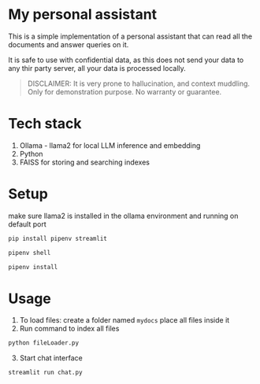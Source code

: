 # My personal assistant
This is a simple implementation of a personal assistant that can read all the documents and answer queries on it.

It is safe to use with confidential data, as this does not send your data to any thir party server, all your data is processed locally.

> DISCLAIMER: It is very prone to hallucination, and context muddling. Only for demonstration purpose. No warranty or guarantee.

# Tech stack

1. Ollama - llama2 for local LLM inference and embedding
2. Python
3. FAISS for storing and searching indexes

# Setup
make sure llama2 is installed in the ollama environment and running on default port
```sh
pip install pipenv streamlit

pipenv shell

pipenv install
```

# Usage
1. To load files: create a folder named `mydocs` place all files inside it
2. Run command to index all files
```sh
python fileLoader.py
```
3. Start chat interface

```sh
streamlit run chat.py
```